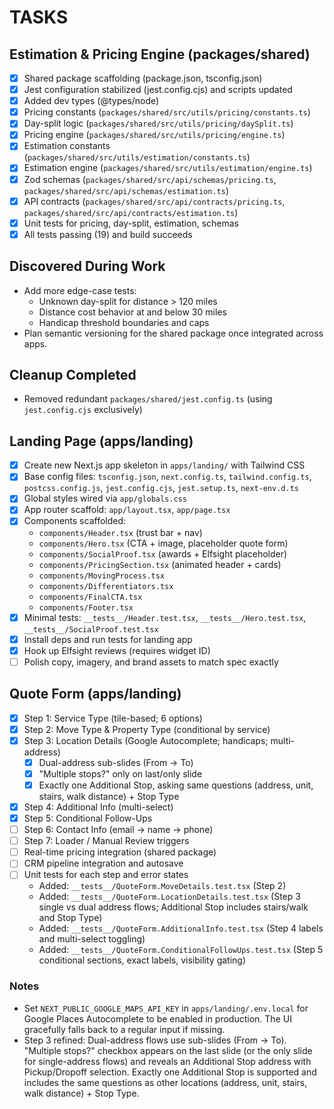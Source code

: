 # TASKS

## Estimation & Pricing Engine (packages/shared)

- [x] Shared package scaffolding (package.json, tsconfig.json)
- [x] Jest configuration stabilized (jest.config.cjs) and scripts updated
- [x] Added dev types (@types/node)
- [x] Pricing constants (`packages/shared/src/utils/pricing/constants.ts`)
- [x] Day-split logic (`packages/shared/src/utils/pricing/daySplit.ts`)
- [x] Pricing engine (`packages/shared/src/utils/pricing/engine.ts`)
- [x] Estimation constants (`packages/shared/src/utils/estimation/constants.ts`)
- [x] Estimation engine (`packages/shared/src/utils/estimation/engine.ts`)
- [x] Zod schemas (`packages/shared/src/api/schemas/pricing.ts`, `packages/shared/src/api/schemas/estimation.ts`)
- [x] API contracts (`packages/shared/src/api/contracts/pricing.ts`, `packages/shared/src/api/contracts/estimation.ts`)
- [x] Unit tests for pricing, day-split, estimation, schemas
 - [x] All tests passing (19) and build succeeds

## Discovered During Work

- Add more edge-case tests:
  - Unknown day-split for distance > 120 miles
  - Distance cost behavior at and below 30 miles
  - Handicap threshold boundaries and caps
- Plan semantic versioning for the shared package once integrated across apps.

## Cleanup Completed

- Removed redundant `packages/shared/jest.config.ts` (using `jest.config.cjs` exclusively)

## Landing Page (apps/landing)

- [x] Create new Next.js app skeleton in `apps/landing/` with Tailwind CSS
- [x] Base config files: `tsconfig.json`, `next.config.ts`, `tailwind.config.ts`, `postcss.config.js`, `jest.config.cjs`, `jest.setup.ts`, `next-env.d.ts`
- [x] Global styles wired via `app/globals.css`
- [x] App router scaffold: `app/layout.tsx`, `app/page.tsx`
- [x] Components scaffolded:
  - `components/Header.tsx` (trust bar + nav)
  - `components/Hero.tsx` (CTA + image, placeholder quote form)
  - `components/SocialProof.tsx` (awards + Elfsight placeholder)
  - `components/PricingSection.tsx` (animated header + cards)
  - `components/MovingProcess.tsx`
  - `components/Differentiators.tsx`
  - `components/FinalCTA.tsx`
  - `components/Footer.tsx`
- [x] Minimal tests: `__tests__/Header.test.tsx`, `__tests__/Hero.test.tsx`, `__tests__/SocialProof.test.tsx`
- [x] Install deps and run tests for landing app
- [x] Hook up Elfsight reviews (requires widget ID)
- [ ] Polish copy, imagery, and brand assets to match spec exactly

## Quote Form (apps/landing)

- [x] Step 1: Service Type (tile-based; 6 options)
- [x] Step 2: Move Type & Property Type (conditional by service)
- [x] Step 3: Location Details (Google Autocomplete; handicaps; multi-address)
  - [x] Dual-address sub-slides (From → To)
  - [x] "Multiple stops?" only on last/only slide
  - [x] Exactly one Additional Stop, asking same questions (address, unit, stairs, walk distance) + Stop Type
- [x] Step 4: Additional Info (multi-select)
- [x] Step 5: Conditional Follow-Ups
- [ ] Step 6: Contact Info (email → name → phone)
- [ ] Step 7: Loader / Manual Review triggers
- [ ] Real-time pricing integration (shared package)
- [ ] CRM pipeline integration and autosave
- [ ] Unit tests for each step and error states
  - Added: `__tests__/QuoteForm.MoveDetails.test.tsx` (Step 2)
  - Added: `__tests__/QuoteForm.LocationDetails.test.tsx` (Step 3 single vs dual address flows; Additional Stop includes stairs/walk and Stop Type)
  - Added: `__tests__/QuoteForm.AdditionalInfo.test.tsx` (Step 4 labels and multi-select toggling)
  - Added: `__tests__/QuoteForm.ConditionalFollowUps.test.tsx` (Step 5 conditional sections, exact labels, visibility gating)

### Notes
- Set `NEXT_PUBLIC_GOOGLE_MAPS_API_KEY` in `apps/landing/.env.local` for Google Places Autocomplete to be enabled in production. The UI gracefully falls back to a regular input if missing.
 - Step 3 refined: Dual-address flows use sub-slides (From → To). "Multiple stops?" checkbox appears on the last slide (or the only slide for single-address flows) and reveals an Additional Stop address with Pickup/Dropoff selection. Exactly one Additional Stop is supported and includes the same questions as other locations (address, unit, stairs, walk distance) + Stop Type.
